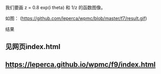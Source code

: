 我们要画 z = 0.8 exp(i theta) 和 1/z 的函数图像。

如图：
(https://github.com/leperca/wpmc/blob/master/f7/result.gif)

结果
## 见网页index.html
## https://leperca.github.io/wpmc/f9/index.html



